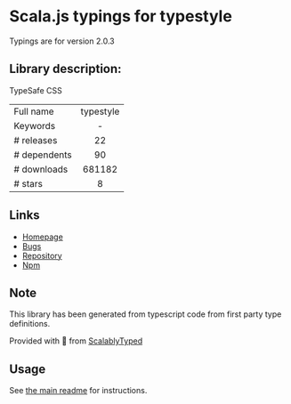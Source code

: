 
# Scala.js typings for typestyle

Typings are for version 2.0.3

## Library description:
TypeSafe CSS

|                    |                 |
| ------------------ | :-------------: |
| Full name          | typestyle |
| Keywords           | - |
| # releases         | 22 |
| # dependents       | 90 |
| # downloads        | 681182 |
| # stars            | 8 |

## Links
- [Homepage](https://github.com/typestyle/typestyle#readme)
- [Bugs](https://github.com/typestyle/typestyle/issues)
- [Repository](https://github.com/typestyle/typestyle)
- [Npm](https://www.npmjs.com/package/typestyle)
    


## Note
This library has been generated from typescript code from first party type definitions.

Provided with :purple_heart: from [ScalablyTyped](https://github.com/oyvindberg/ScalablyTyped)

## Usage
See [the main readme](../../readme.md) for instructions.


